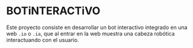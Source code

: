 # BOTiNTERACTiVO
Este proyecto consiste en desarrollar un bot interactivo integrado en una web `.io` o `.ia`, que al entrar en la web muestra una cabeza robótica interactuando con el usuario. 
